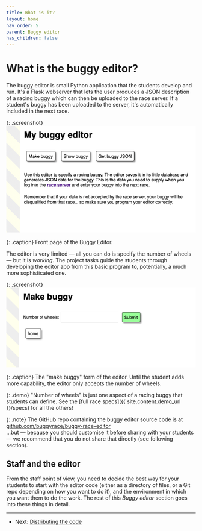 ```yaml
---
title: What is it?
layout: home
nav_order: 5
parent: Buggy editor
has_children: false
---
```


# What is the buggy editor?

The buggy editor is small Python application that the students develop and run.
It's a Flask webserver that lets the user produces a JSON description of a
racing buggy which can then be uploaded to the race server. If a student's
buggy has been uploaded to the server, it's automatically included in the next
race.

{: .screenshot}
![Buggy editor front page](/docs/img/screenshots/buggy-editor.png)

{: .caption}
Front page of the Buggy Editor.

The editor is very limited — all you can do is specify the number of wheels —
but it is _working_. The project tasks guide the students through developing the
editor app from this basic program to, potentially, a much more sophisticated
one.

{: .screenshot}
![Buggy editor basic form](/docs/img/screenshots/buggy-editor-form.png)

{: .caption}
The "make buggy" form of the editor. Until the student adds more capability,
the editor only accepts the number of wheels.

{: .demo}
"Number of wheels" is just one aspect of a racing buggy that students can
define. See the [full race specs]({{ site.content.demo_url }}/specs) for all
the others!

{: .note}
The GitHub repo containing the buggy editor source code is at  
[github.com/buggyrace/buggy-race-editor](https://github.com/buggyrace/buggy-race-editor)  
...but — because you should customise it before sharing with your students —
we recommend that you do not share that directly (see following section).

## Staff and the editor

From the staff point of view, you need to decide the best way for your students
to start with the editor code (either as a directory of files, or a Git repo
depending on how you want to do it), and the environment in which you want them
to do the work. The rest of this _Buggy editor_ section goes into these things
in detail.


---
* Next: [Distributing the code](distributing-the-code)
